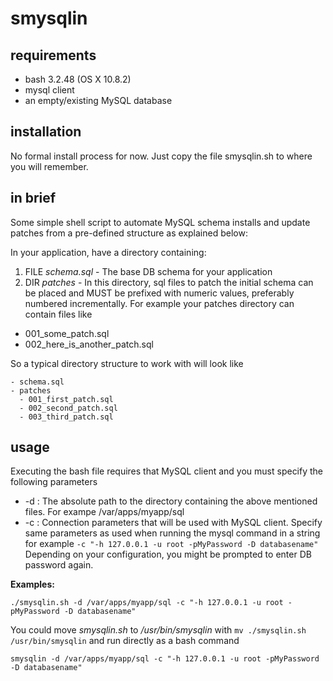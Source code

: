 # smysqlin

## requirements

- bash 3.2.48 (OS X 10.8.2)
- mysql client
- an empty/existing MySQL database
 
## installation

No formal install process for now. Just copy the file smysqlin.sh to where you will remember.

## in brief

Some simple shell script to automate MySQL schema installs and update patches from a pre-defined structure as explained below:
 
In your application, have a directory containing:

 1. FILE *schema.sql* - The base DB schema for your application
 2. DIR *patches* - In this directory, sql files to patch the initial schema can be placed and MUST be prefixed
 with numeric values, preferably numbered incrementally. For example your patches directory can contain files like
  - 001_some_patch.sql
  - 002_here_is_another_patch.sql
 
So a typical directory structure to work with will look like
```
- schema.sql
- patches
  - 001_first_patch.sql
  - 002_second_patch.sql
  - 003_third_patch.sql
```

## usage

 Executing the bash file requires that MySQL client and you must specify the following parameters

 * -d : The absolute path to the directory containing the above mentioned files. For exampe /var/apps/myapp/sql
 * -c : Connection parameters that will be used with MySQL client. Specify same parameters as used when running the
 		mysql command in a string for example `-c "-h 127.0.0.1 -u root -pMyPassword -D databasename"`
 	Depending on your configuration, you might be prompted to enter DB password again.
  
 **Examples:**
 ```
 ./smysqlin.sh -d /var/apps/myapp/sql -c "-h 127.0.0.1 -u root -pMyPassword -D databasename"
 ```
 You could move *smysqlin.sh* to */usr/bin/smysqlin* with `mv ./smysqlin.sh /usr/bin/smysqlin` and run directly as a bash command 
 
 ```
 smysqlin -d /var/apps/myapp/sql -c "-h 127.0.0.1 -u root -pMyPassword -D databasename"
 ```
